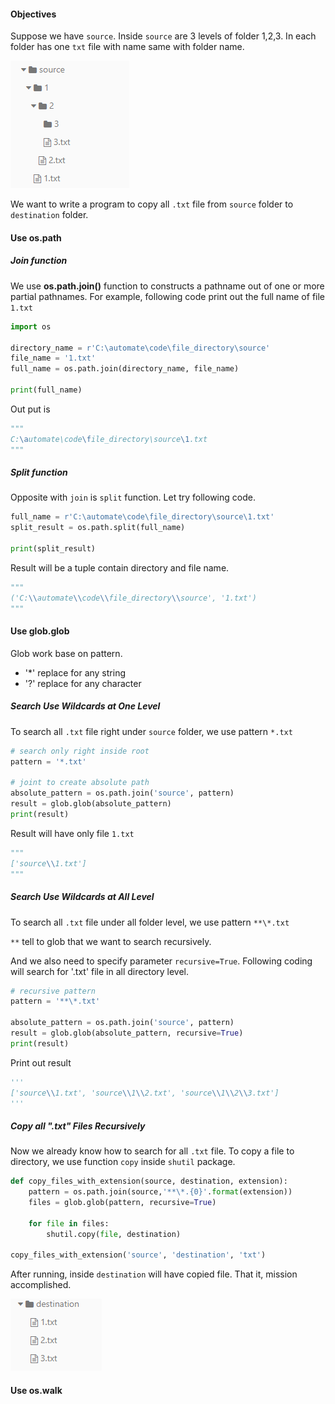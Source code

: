 #### Objectives

Suppose we have `source`. Inside `source` are 3 levels of folder 1,2,3. In each folder has one `txt` file with name same with folder name.

![](images/2019-07-29_10-34-56.png)



We want to write a program to copy all `.txt` file from `source` folder to `destination` folder.

#### Use os.path

##### Join function

We use **os.path.join()** function to constructs a pathname out of one or more partial pathnames. For example, following code print out the full name of file `1.txt`

```python
import os

directory_name = r'C:\automate\code\file_directory\source'
file_name = '1.txt'
full_name = os.path.join(directory_name, file_name)

print(full_name)
```

Out put is

```python
"""
C:\automate\code\file_directory\source\1.txt
"""
```



##### Split function

Opposite with `join` is `split` function. Let try following code.

```python
full_name = r'C:\automate\code\file_directory\source\1.txt'
split_result = os.path.split(full_name)

print(split_result)
```

Result will be a tuple contain directory and file name.

```python
"""
('C:\\automate\\code\\file_directory\\source', '1.txt')
"""
```



#### Use glob.glob

Glob work base on pattern. 

* '*' replace for any string
* '?' replace for any character

##### Search Use Wildcards at One Level

To search all `.txt` file right under `source` folder, we use pattern `*.txt`

```python
# search only right inside root
pattern = '*.txt'

# joint to create absolute path
absolute_pattern = os.path.join('source', pattern)
result = glob.glob(absolute_pattern)
print(result)
```

Result will have only file `1.txt`

```python
"""
['source\\1.txt']
"""
```

##### Search Use Wildcards at All Level

To search all `.txt` file under all folder level, we use pattern `**\*.txt`

`**` tell to glob that we want to search recursively.

And we also need to specify parameter `recursive=True`. Following coding will search for '.txt' file in all directory level.

```python
# recursive pattern
pattern = '**\*.txt'

absolute_pattern = os.path.join('source', pattern)
result = glob.glob(absolute_pattern, recursive=True)
print(result)
```

Print out result

```python
'''
['source\\1.txt', 'source\\1\\2.txt', 'source\\1\\2\\3.txt']
'''
```

##### Copy all ".txt" Files Recursively

Now we already know how to search for all `.txt` file. To copy a file to directory, we use function `copy` inside `shutil` package.

```python
def copy_files_with_extension(source, destination, extension):
	pattern = os.path.join(source,'**\*.{0}'.format(extension))
	files = glob.glob(pattern, recursive=True)

	for file in files:
		shutil.copy(file, destination)

copy_files_with_extension('source', 'destination', 'txt')
```

After running, inside `destination` will have copied file.  That it, mission accomplished.

![](images/2019-07-29_14-22-30.png)

#### Use os.walk





